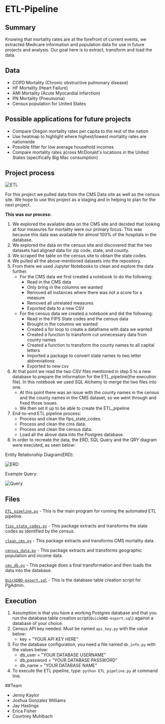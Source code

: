 # ETL-Pipeline

## Summary

Knowing that mortality rates are at the forefront of current events, we extracted Medicare information and population data for use in
future projects and analysis. Our goal here is to extract, transform and load the data. 

## Data

- COPD Mortality (Chronic obstructive pulmonary disease)
- HF Mortality (Heart Failure)
- AMI Mortality (Acute Myocardial Infarction)
- PN Mortality (Pneumonia)
- Census population for United States

## Possible applications for future projects

- Compare Oregon mortality rates per capita to the rest of the nation
- Use heatmap to highlight where highest/lowest mortality rates are nationwide
- Possible filter for low average household incomes
- Compare mortality rates across McDonald's locations in the United States (specifically Big Mac consumption)

## Project process


![ETL](images/ETL_diagram.PNG)


For this project we pulled data from the CMS Data site as well as the census site. We hope to use this project as a staging and in helping to plan for the next project.

**This was our process:**

1. We explored the available data on the CMS site and decided that looking at four measures for mortality were our primary focus. This was because this data was available for almost 100% of the hospitals in the database.
1. We explored the data on the census site and discovered that the two datasets had aligned data for zip code, state, and county.
1. We scraped the table on the census site to obtain the state codes.
1. We pulled all the above-mentioned datasets into the repository.
1. From there we used Jupyter Notebooks to clean and explore the data further.
   - For the CMS data we first created a notebook to do the following:
     - Read in the CMS data
     - Only bring in the columns we wanted
     - Removed all instances where there was not a score for a measure
     - Removed all unrelated measures
     - Exported data to a new CSV
   - For the census data we created a notebook and did the following:
     - Read in the FIPS State codes and the census data
     - Brought in the columns we wanted
     - Created a for loop to create a dataframe with data we wanted
     - Created a function to transform cut unnecessary data from county names
     - Created a function to transform the county names to all capital letters
     - Imported a package to convert state names to two letter abbreviations
     - Exported to new csv
1. At that point we read the two CSV files mentioned in step 5 to a new database to prepare the information for the ETL_pipeline(the execution file). In this notebook we used SQL Alchemy to merge the two files into one.
   - At this point there was an issue with the county names in the census and the county names in the CMS dataset, so we went through and fixed those issues.
   - We then set it up to be able to create the ETL_pipeline
1. End-to-end ETL pipeline process:
   - Process and clean the fips_state_codes. 
   - Process and clean the cms data.
   - Process and clean the census data.
   - Load all the above data into the Postgres database.
1. In order to recreate the data, the ERD, SQL Query and the QRY diagram were executed, as seen below:

Entity Relationship Diagram(ERD):

![ERD](images/ERDdb.JPG)

Example Query:

![Query](images/query.png)


## Files

[`ETL_pipeline.py`](ETL_pipeline.py) - This is the main program for running the automated ETL pipeline. 

[`fips_state_codes.py`](fips_state_codes.py) - This package extracts and transforms the state codes as identified by the census.

[`clean_cms.py`](clean_cms.py) - This package extracts and transforms CMS mortality data.

[`census_data.py`](census_data.py) - This package extracts and transforms geographic population and income data.

[`cms_db.py`](cms_db.py) - This package does a final transformation and then loads the data into the database.

[`QuickDBD-export.sql`](DDL/QuickDBD-export.sql) - This is the database table creation script for PgAdmin.


## Execution

1. Assumption is that you have a working Postgres database and that you run the database table creation script(`QuickDBD-export.sql`) against a database of your choice.
1. Census API key needed. Must be named `api_key.py` with the value below: 
   - key = "YOUR API KEY HERE"
1. For the database configuration, you need a file named `db_info.py` with the values below:
   - db_user = "YOUR DATABASE USERNAME"
   - db_password = "YOUR DATABASE PASSWORD"
   - db_name = "YOUR DATABASE NAME" 
1. To execute the ETL pipeline, type: `python ETL_pipeline.py` at command line.

##Team

- Jenny Kaylor
- Joshua Gonzalez Williams
- Jay Hastings
- Erica Fisher
- Courtney Muhlbach







